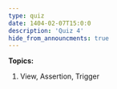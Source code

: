 ```yaml
---
type: quiz
date: 1404-02-07T15:0:0
description: 'Quiz 4'
hide_from_announcments: true
---
```

**Topics:**
1. View, Assertion, Trigger
